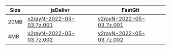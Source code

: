|    Size   |     jsDelivr  | FastGit |
|  ---  |  ---  |  ---  |
| 20MB | [v2rayN-2022-05-03.7z.001](https://cdn.jsdelivr.net/gh/googleians/v2rayN-32@main/v2rayN-2022-05-03.7z.001) | [v2rayN-2022-05-03.7z.001](https://raw.fastgit.org/googleians/v2rayN-32/main/v2rayN-2022-05-03.7z.001) |
| 4MB | [v2rayN-2022-05-03.7z.002](https://cdn.jsdelivr.net/gh/googleians/v2rayN-32@main/v2rayN-2022-05-03.7z.002) | [v2rayN-2022-05-03.7z.002](https://raw.fastgit.org/googleians/v2rayN-32/main/v2rayN-2022-05-03.7z.002) |
